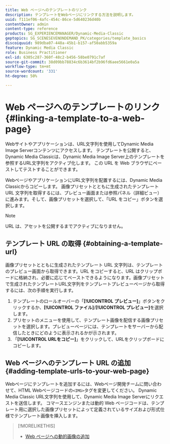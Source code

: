 ```yaml
---
title: Web ページへのテンプレートのリンク
description: テンプレートをWebページにリンクする方法を説明します。
uuid: f111ef06-4afc-454c-86ce-5d640236d40b
contentOwner: admin
content-type: reference
products: SG_EXPERIENCEMANAGER/Dynamic-Media-Classic
geptopics: SG_SCENESEVENONDEMAND_PK/categories/template_basics
discoiquuid: 989dba07-448a-45b1-b157-af50abb5359a
feature: Dynamic Media Classic
role: Business Practitioner
exl-id: 6305c287-360f-48c2-b456-58be0791c7af
source-git-commit: 38d09bb78834c6b3614bf2b96fd6aee5661e0a5a
workflow-type: tm+mt
source-wordcount: '331'
ht-degree: 50%

---
```


# Web ページへのテンプレートのリンク{#linking-a-template-to-a-web-page}

Webサイトやアプリケーションは、URL文字列を使用してDynamic Media Image Serverコンテンツにアクセスします。 テンプレートを公開すると、Dynamic Media Classicは、Dynamic Media Image Server上のテンプレートを参照するURL文字列をアクティブ化します。 この URL を Web ブラウザにペーストしてテストすることができます。

WebページやアプリケーションにURL文字列を配置するには、Dynamic Media Classicからコピーします。 画像プリセットとともに生成されたテンプレート URL 文字列を取得するには、プレビュー画面または参照パネル（詳細ビュー）に進みます。そして、画像プリセットを選択して、「URL をコピー」ボタンを選択します。

>[!NOTE]
>
>URL は、アセットを公開するまでアクティブになりません。

## テンプレート URL の取得 {#obtaining-a-template-url}

画像プリセットとともに生成されたテンプレート URL 文字列は、テンプレートのプレビュー画面から取得できます。URL をコピーすると、URL はクリップボードに格納され、必要に応じてペーストできるようになります。画像プリセットで生成されたテンプレートURL文字列をテンプレートプレビューページから取得するには、次の手順を実行します。

1. テンプレートのロールオーバーの「**[!UICONTROL プレビュー]**」ボタンをクリックするか、**[!UICONTROL ファイル]**/**[!UICONTROL プレビュー]**&#x200B;を選択します。
1. プリセットのメニューを使用して、テンプレート画像を配信する画像プリセットを選択します。プレビューページには、テンプレートをサーバーから配信したときにどのように表示されるかが示されます。
1. 「**[!UICONTROL URLをコピー]**」をクリックして、URLをクリップボードにコピーします。

## Web ページへのテンプレート URL の追加 {#adding-template-urls-to-your-web-page}

Webページにテンプレートを追加するには、Webページ開発チームに問い合わせて、HTML Webページコードの`<IMG>`タグを変更してください。 Dynamic Media Classic URL文字列を使用して、Dynamic Media Image Serverにリクエストを送信します。 コマースエンジンまたは動的 Web ページコードは、テンプレート用に選択した画像プリセットによって定義されているサイズおよび形式仕様でテンプレート画像を挿入します。

>[!MORELIKETHIS]
>
>* [Web ページへの動的画像の追加](linking-urls-web-application.md#adding_dynamic_images_to_your_web_page)


